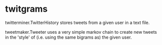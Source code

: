 # twitgrams

twitterminer.TwitterHistory stores tweets from a given user in a text file.

tweetmaker.Tweeter uses a very simple markov chain to create new tweets in the 'style' of (i.e. using the same bigrams as) the given user.

